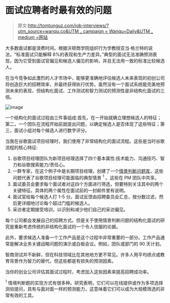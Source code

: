 # 面试应聘者时最有效的问题

> 原文:[http://tomtunguz.com/job-interviews/?utm_source=wanqu.co&UTM _ campaign = Wanqu+Daily&UTM _ medium =网站](http://tomtunguz.com/job-interviews/?utm_source=wanqu.co&utm_campaign=Wanqu+Daily&utm_medium=website)

大多数面试都是浪费时间。根据沃顿商学院组织行为学教授亚当·格兰特的说法，“标准面试只能解释 8%的表现和生产力差异。”典型的面试无法准确预测表现，因为它受到面试官偏见和候选人偏见的影响，并且无法用一致的标准比较候选人。

在当今竞争如此激烈的人才市场中，能够更准确地评估候选人未来表现的初创公司将创造巨大的招聘效率，并最终获得执行优势。虽然没有一个面试系统能完美地预测未来的表现，但结构化面试、工作测试和智力测试的预测性是非结构化面试的三倍。

![image](../Images/beb20af2a99921ada5314761da00c3b3.png)

一个结构化的面试过程由三件事组成:首先，在一开始就确立理想候选人的特征；第二，一个团队在流程开始前就提出问题，以确定候选人是否体现了这些特征；第三，面试小组对每个候选人进行数字评分。

当我在谷歌面试项目经理时，我们使用了非常结构化的面试流程。这些是当时谷歌流程的核心特征:

1.  谷歌项目经理团队为新项目经理选择了四个基本属性:技术能力、沟通技巧、智力和谷歌搜索能力/责任心。
2.  一群专家，在这个例子中是长期项目经理，创建了一个[情景判断问题库](http://en.wikipedia.org/wiki/Situational_judgement_test)，这些问题代表了谷歌项目经理可能面临的典型情景 <sup>1</sup> 。这些在 PM 团队中共享。
3.  面试委员会要求每个面试者对这四个方面进行筛选，但要特别关注其中的两个关键特征。具体的两个属性在面试前的一封邮件里有说明。
4.  面试官给每个候选人打 1-5 分。面试反馈由招聘委员会汇总，按分数过滤，然后更详细地讨论每个超过门槛的候选人。
5.  采访者定期接受培训，以识别和减少他们自己的采访偏见。

每个公司都会发展自己的招聘方式。但是关于使用情景判断问题的结构化面试的研究是重新考虑传统的非结构化面试的一个令人信服的论据。

此外，要求候选人准备一个工作产品是这个过程中非常重要的一部分。工作产品通常是解决业务关键战略问题的演示或白板会议。例如，团队或部门的 90 天计划。

智商测试并不新鲜，但在科技领域比在其他地方更不常见。许多人用平均绩点或教育背景作为智力的替代，但这些都是有损失的预测因素。

当你的创业公司评估其面试过程时，考虑加入这些因素来提高招聘成功率。

<sup>1</sup> 情境判断题的实现方式有很多种。研究表明，它们可以在线提供或作为多项选择测验提问，具有与面对面一样的预测能力，这意味着它们可以成为大规模筛选的非常有效的工具。